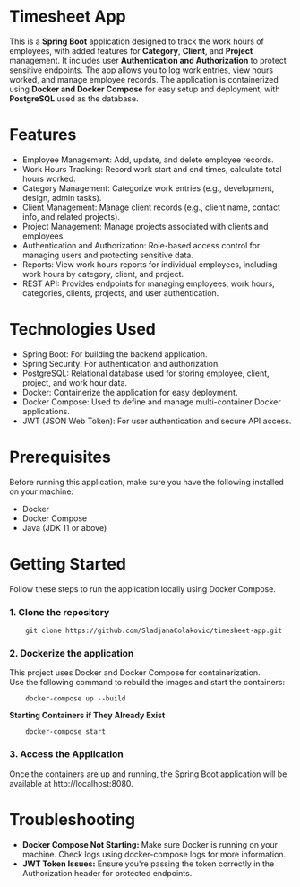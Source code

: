# Timesheet App
This is a **Spring Boot** application designed to track the work hours of employees, with added features for **Category**, **Client**, and **Project** management. It includes user **Authentication and Authorization** to protect sensitive endpoints. The app allows you to log work entries, view hours worked, and manage employee records. The application is containerized using **Docker and Docker Compose** for easy setup and deployment, with **PostgreSQL** used as the database.
# Features
- Employee Management: Add, update, and delete employee records.
- Work Hours Tracking: Record work start and end times, calculate total hours worked.
- Category Management: Categorize work entries (e.g., development, design, admin tasks).
- Client Management: Manage client records (e.g., client name, contact info, and related projects).
- Project Management: Manage projects associated with clients and employees.
- Authentication and Authorization: Role-based access control for managing users and protecting sensitive data.
- Reports: View work hours reports for individual employees, including work hours by category, client, and project.
- REST API: Provides endpoints for managing employees, work hours, categories, clients, projects, and user authentication.
# Technologies Used
- Spring Boot: For building the backend application.
- Spring Security: For authentication and authorization.
- PostgreSQL: Relational database used for storing employee, client, project, and work hour data.
- Docker: Containerize the application for easy deployment.
- Docker Compose: Used to define and manage multi-container Docker applications.
- JWT (JSON Web Token): For user authentication and secure API access.
# Prerequisites
Before running this application, make sure you have the following installed on your machine:

- Docker
- Docker Compose
- Java (JDK 11 or above)
# Getting Started
Follow these steps to run the application locally using Docker Compose.  

### 1. Clone the repository  

        git clone https://github.com/SladjanaColakovic/timesheet-app.git
### 2. Dockerize the application 

This project uses Docker and Docker Compose for containerization.   
Use the following command to rebuild the images and start the containers:    

        docker-compose up --build   

**Starting Containers if They Already Exist**   
    
        docker-compose start
### 3. Access the Application  

Once the containers are up and running, the Spring Boot application will be available at http://localhost:8080.

# Troubleshooting
- **Docker Compose Not Starting:** Make sure Docker is running on your machine. Check logs using docker-compose logs for more information.
- **JWT Token Issues:** Ensure you're passing the token correctly in the Authorization header for protected endpoints.
